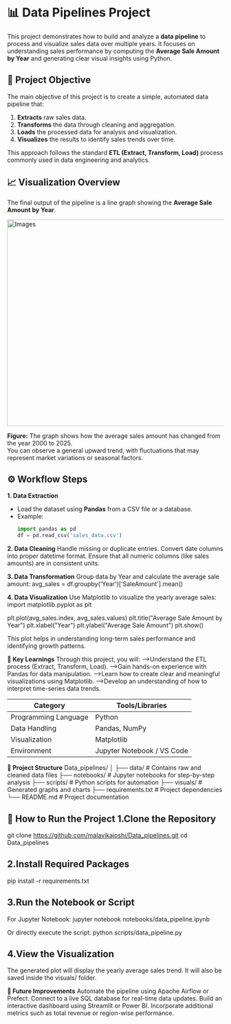 # 📊 Data Pipelines Project

This project demonstrates how to build and analyze a **data pipeline** to process and visualize sales data over multiple years. It focuses on understanding sales performance by computing the **Average Sale Amount by Year** and generating clear visual insights using Python.

## 🧩 Project Objective

The main objective of this project is to create a simple, automated data pipeline that:
1. **Extracts** raw sales data.
2. **Transforms** the data through cleaning and aggregation.
3. **Loads** the processed data for analysis and visualization.
4. **Visualizes** the results to identify sales trends over time.

This approach follows the standard **ETL (Extract, Transform, Load)** process commonly used in data engineering and analytics.

## 📈 Visualization Overview

The final output of the pipeline is a line graph showing the **Average Sale Amount by Year**.

<img width="640" height="480" alt="Images" src="https://github.com/user-attachments/assets/8a9b9bbd-59bd-45d1-8735-91a114f71de6" />

**Figure:** The graph shows how the average sales amount has changed from the year 2000 to 2025.  
You can observe a general upward trend, with fluctuations that may represent market variations or seasonal factors.

## ⚙️ Workflow Steps

**1. Data Extraction**
- Load the dataset using **Pandas** from a CSV file or a database.
- Example:
  ```python
  import pandas as pd
  df = pd.read_csv('sales_data.csv')

**2. Data Cleaning**
Handle missing or duplicate entries.
Convert date columns into proper datetime format.
Ensure that all numeric columns (like sales amounts) are in consistent units.

**3. Data Transformation**
Group data by Year and calculate the average sale amount:
avg_sales = df.groupby('Year')['SaleAmount'].mean()

**4. Data Visualization**
Use Matplotlib to visualize the yearly average sales:
import matplotlib.pyplot as plt

plt.plot(avg_sales.index, avg_sales.values)
plt.title("Average Sale Amount by Year")
plt.xlabel("Year")
plt.ylabel("Average Sale Amount")
plt.show()

This plot helps in understanding long-term sales performance and identifying growth patterns.

**🧠 Key Learnings**
Through this project, you will:
-->Understand the ETL process (Extract, Transform, Load).
-->Gain hands-on experience with Pandas for data manipulation.
-->Learn how to create clear and meaningful visualizations using Matplotlib.
-->Develop an understanding of how to interpret time-series data trends.

| Category             | Tools/Libraries            |
| -------------------- | -------------------------- |
| Programming Language | Python                     |
| Data Handling        | Pandas, NumPy              |
| Visualization        | Matplotlib                 |
| Environment          | Jupyter Notebook / VS Code |

**📂 Project Structure**
Data_pipelines/
│
├── data/                 # Contains raw and cleaned data files
├── notebooks/            # Jupyter notebooks for step-by-step analysis
├── scripts/              # Python scripts for automation
├── visuals/              # Generated graphs and charts
├── requirements.txt      # Project dependencies
└── README.md             # Project documentation

**🧾 How to Run the Project**
1.Clone the Repository
-----------------------------------
git clone https://github.com/malavikajoshi/Data_pipelines.git
cd Data_pipelines

2.Install Required Packages
-----------------------------------
pip install -r requirements.txt

3.Run the Notebook or Script
----------------------------------
For Jupyter Notebook:
jupyter notebook notebooks/data_pipeline.ipynb

Or directly execute the script:
python scripts/data_pipeline.py

4.View the Visualization
----------------------------------
The generated plot will display the yearly average sales trend.
It will also be saved inside the visuals/ folder.

**🔮 Future Improvements**
Automate the pipeline using Apache Airflow or Prefect.
Connect to a live SQL database for real-time data updates.
Build an interactive dashboard using Streamlit or Power BI.
Incorporate additional metrics such as total revenue or region-wise performance.
